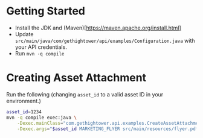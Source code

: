 
Getting Started
===============

* Install the JDK and (Maven)[https://maven.apache.org/install.html]
* Update `src/main/java/com/gethightower/api/examples/Configuration.java` with your API credentials.
* Run `mvn -q compile`

Creating Asset Attachment
=========================

Run the following (changing `asset_id` to a valid asset ID in your environment.)

```sh
asset_id=1234
mvn -q compile exec:java \
	-Dexec.mainClass="com.gethightower.api.examples.CreateAssetAttachment" \
	-Dexec.args="$asset_id MARKETING_FLYER src/main/resources/flyer.pdf"
```

